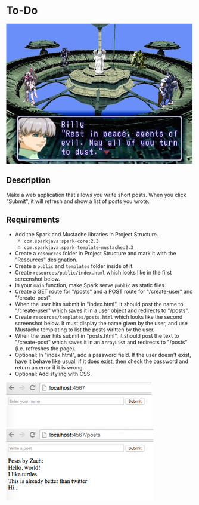# To-Do

![screenshot](screenshot.jpg)

## Description

Make a web application that allows you write short posts. When you click "Submit", it will refresh and show a list of posts you wrote.

## Requirements

* Add the Spark and Mustache libraries in Project Structure.
  * `com.sparkjava:spark-core:2.3`
  * `com.sparkjava:spark-template-mustache:2.3`
* Create a `resources` folder in Project Structure and mark it with the "Resources" designation.
* Create a `public` and `templates` folder inside of it.
* Create `resources/public/index.html` which looks like in the first screenshot below.
* In your `main` function, make Spark serve `public` as static files.
* Create a GET route for "/posts" and a POST route for "/create-user" and "/create-post".
* When the user hits submit in "index.html", it should post the name to "/create-user" which saves it in a user object and redirects to "/posts".
* Create `resources/templates/posts.html` which looks like the second screenshot below. It must display the name given by the user, and use Mustache templating to list the posts written by the user.
* When the user hits submit in "posts.html", it should post the text to "/create-post" which saves it in an `ArrayList` and redirects to "/posts" (i.e. refreshes the page).
* Optional: In "index.html", add a password field. If the user doesn't exist, have it behave like usual; if it does exist, then check the password and return an error if it is wrong.
* Optional: Add styling with CSS.

![screenshot 1](screenshot1.png)
![screenshot 2](screenshot2.png)
